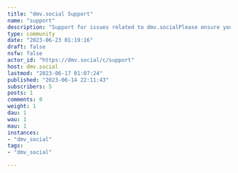 ```yaml
---
title: "dmv.social Support" 
name: "support"
description: "Support for issues related to dmv.socialPlease ensure your post contains:1. What issue are you facing or what error occurred?2. What did you try to do before the issue happened?3. What were you expecting to happen instead?"
type: community
date: "2023-06-23 01:19:16"
draft: false
nsfw: false
actor_id: "https://dmv.social/c/support"
host: dmv.social
lastmod: "2023-06-17 01:07:24"
published: "2023-06-14 22:11:43"
subscribers: 5
posts: 1
comments: 0
weight: 1
dau: 1
wau: 1
mau: 1
instances:
- "dmv_social"
tags: 
- "dmv_social"

---
```

